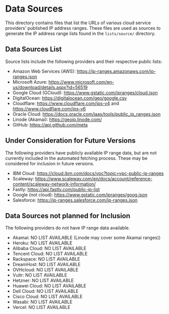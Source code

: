 # Data Sources
This directory contains files that list the URLs of various cloud service providers' published IP address ranges. These files are used as sources to generate the IP address range lists found in the `lists/source/` directory.

## Data Sources List
Source lists include the following providers and their respective public lists:

* Amazon Web Services (AWS): https://ip-ranges.amazonaws.com/ip-ranges.json
* Microsoft Azure: https://www.microsoft.com/en-us/download/details.aspx?id=56519
* Google Cloud (GCloud): https://www.gstatic.com/ipranges/cloud.json
* DigitalOcean: https://digitalocean.com/geo/google.csv
* Cloudflare: https://www.cloudflare.com/ips-v4 and https://www.cloudflare.com/ips-v6
* Oracle Cloud: https://docs.oracle.com/iaas/tools/public_ip_ranges.json
* Linode (Akamai): https://geoip.linode.com/
* GitHub: https://api.github.com/meta

## Under Consideration for Future Versions
The following providers have publicly available IP range data, but are not currently included in the automated fetching process. These may be considered for inclusion in future versions.

* IBM Cloud: https://cloud.ibm.com/docs/vpc?topic=vpc-public-ip-ranges
* Scaleway: https://www.scaleway.com/en/docs/account/reference-content/scaleway-network-information/
* Fastly: https://api.fastly.com/public-ip-list
* Google (not cloud): https://www.gstatic.com/ipranges/goog.json
* Salesforce: https://ip-ranges.salesforce.com/ip-ranges.json


## Data Sources not planned for Inclusion
The following providers do not have IP range data available.

* Akamai: NO LIST AVAILABLE (Linode may cover some Akamai ranges))
* Heroku: NO LIST AVAILABLE
* Alibaba Cloud: NO LIST AVAILABLE
* Tencent Cloud: NO LIST AVAILABLE
* Rackspace: NO LIST AVAILABLE
* DreamHost: NO LIST AVAILABLE
* OVHcloud: NO LIST AVAILABLE
* Vultr: NO LIST AVAILABLE
* Hetzner: NO LIST AVAILABLE
* Huawei Cloud: NO LIST AVAILABLE
* Dell Cloud: NO LIST AVAILABLE
* Cisco Cloud: NO LIST AVAILABLE
* Wasabi: NO LIST AVAILABLE
* Vercel: NO LIST AVAILABLE
